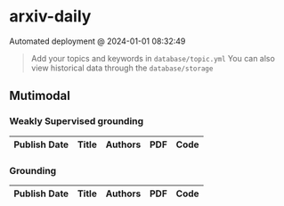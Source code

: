 # arxiv-daily
 Automated deployment @ 2024-01-01 08:32:49
> Add your topics and keywords in `database/topic.yml` 
> You can also view historical data through the `database/storage` 

## Mutimodal

### Weakly Supervised grounding
|Publish Date|Title|Authors|PDF|Code|
| :---: | :---: | :---: | :---: | :---: |

### Grounding
|Publish Date|Title|Authors|PDF|Code|
| :---: | :---: | :---: | :---: | :---: |
